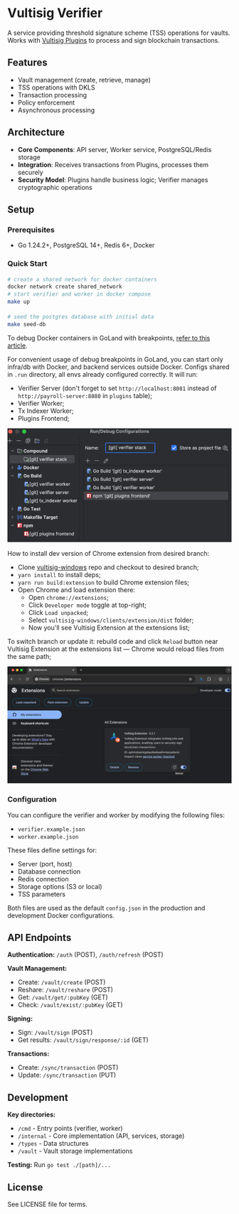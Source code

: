 # Vultisig Verifier

A service providing threshold signature scheme (TSS) operations for vaults. Works with [Vultisig Plugins](https://github.com/vultisig/plugin) to process and sign blockchain transactions.

## Features

- Vault management (create, retrieve, manage)
- TSS operations with DKLS
- Transaction processing
- Policy enforcement
- Asynchronous processing

## Architecture

- **Core Components**: API server, Worker service, PostgreSQL/Redis storage
- **Integration**: Receives transactions from Plugins, processes them securely
- **Security Model**: Plugins handle business logic; Verifier manages cryptographic operations

## Setup

### Prerequisites
- Go 1.24.2+, PostgreSQL 14+, Redis 6+, Docker

### Quick Start
```bash
# create a shared network for docker containers
docker network create shared_network
# start verifier and worker in docker compose
make up

# seed the postgres database with initial data
make seed-db
```

To debug Docker containers in GoLand with breakpoints, [refer to this article](https://www.jetbrains.com/help/go/attach-to-running-go-processes-with-debugger.html).

For convenient usage of debug breakpoints in GoLand, you can start only infra/db with Docker, and backend services outside Docker. Configs shared in `.run` directory, all envs already configured correctly. It will run:
- Verifier Server (don't forget to set `http://localhost:8081` instead of `http://payroll-server:8080` in `plugins` table);
- Verifier Worker;
- Tx Indexer Worker;
- Plugins Frontend;

![goland-run.png](readme-static/goland-run.png)

How to install dev version of Chrome extension from desired branch:

- Clone [vultisig-windows](https://github.com/vultisig/vultisig-windows) repo and checkout to desired branch;
- `yarn install` to install deps;
- `yarn run build:extension` to build Chrome extension files;
- Open Chrome and load extension there:
  - Open `chrome://extensions`;
  - Click `Developer mode` toggle at top-right;
  - Click `Load unpacked`;
  - Select `vultisig-windows/clients/extension/dist` folder;
  - Now you'll see Vultisig Extension at the extensions list;

To switch branch or update it: rebuild code and click `Reload` button near Vultisig Extension at the extensions list — Chrome would reload files from the same path;

![extension.png](readme-static/extension.png)

### Configuration
You can configure the verifier and worker by modifying the following files:
- `verifier.example.json`
- `worker.example.json`

These files define settings for:
- Server (port, host)
- Database connection
- Redis connection
- Storage options (S3 or local)
- TSS parameters

Both files are used as the default `config.json` in the production and development Docker configurations.

## API Endpoints

**Authentication:** `/auth` (POST), `/auth/refresh` (POST)

**Vault Management:**
- Create: `/vault/create` (POST)
- Reshare: `/vault/reshare` (POST)
- Get: `/vault/get/:pubKey` (GET)
- Check: `/vault/exist/:pubKey` (GET)

**Signing:**
- Sign: `/vault/sign` (POST)
- Get results: `/vault/sign/response/:id` (GET)

**Transactions:**
- Create: `/sync/transaction` (POST)
- Update: `/sync/transaction` (PUT)

## Development

**Key directories:**
- `/cmd` - Entry points (verifier, worker)
- `/internal` - Core implementation (API, services, storage)
- `/types` - Data structures
- `/vault` - Vault storage implementations

**Testing:**
Run `go test ./[path]/...`

## License

See LICENSE file for terms.
